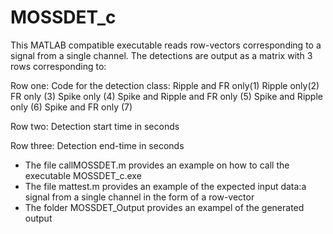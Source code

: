 # MOSSDET_c

This MATLAB compatible executable reads row-vectors corresponding to a signal from a single channel. The detections are output as a matrix with 3 rows corresponding to:

Row one: Code for the detection class:
Ripple and FR only(1)
Ripple only(2)
FR only (3)
Spike only (4)
Spike and Ripple and FR only (5)
Spike and Ripple only (6)
Spike and FR only (7)

Row two:  Detection start time in seconds

Row three: Detection end-time in seconds


- The file callMOSSDET.m provides an example on how to call the executable MOSSDET_c.exe
- The file mattest.m provides an example of the expected input data:a signal from a single channel in the form of a row-vector
- The folder MOSSDET_Output provides an exampel of the generated output
